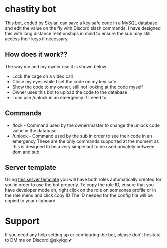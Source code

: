 # chastity bot
This bot, coded by [Skylar](https://twitter.com/skylarthefemboy), can save a key safe code in a MySQL database and edit the value on the fly with Discord slash commands.
I have designed this with long distance relationships in mind to ensure the sub may still access their keys if necessary. 

## How does it work??
The way me and my owner use it is shown below
- Lock the cage on a video call
- Close my eyes while I set the code on my key safe
- Show the code to my owner, still not looking at the code myself
- Owner uses this bot to upload the code to the database
- I can use /unlock in an emergency if I need to

## Commands
- /lock - Command used by the owner/master to change the unlock code value in the database
- /unlock - Command used by the sub in order to see their code in an emergency
These are the only commands supported at the moment as this is designed to be a very simple bot to be used privately between dom and sub

## Server template
Using [this server template](https://discord.new/5mFStW2cjsQu) you will have both roles automatically created for you in order to use the bot properly.
To copy the role ID, ensure that you have developer mode on, right click on the role on someones profile or in the role menu and click copy ID
The ID needed for the config file will be copied to your clipboard

# Support
If you need any help setting up or configuring the bot, please don't hesitate to DM me on Discord @skyiqq 💕
